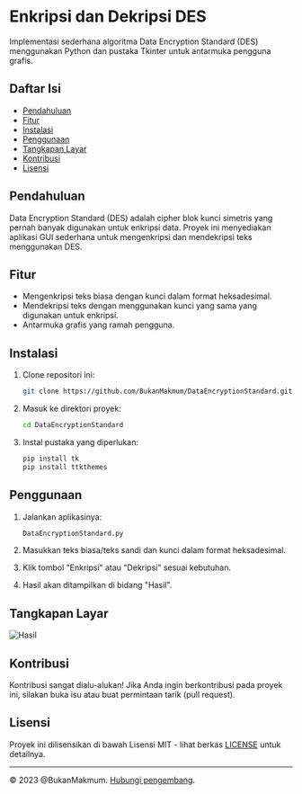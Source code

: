 # Enkripsi dan Dekripsi DES

Implementasi sederhana algoritma Data Encryption Standard (DES) menggunakan Python dan pustaka Tkinter untuk antarmuka pengguna grafis.

## Daftar Isi

- [Pendahuluan](#pendahuluan)
- [Fitur](#fitur)
- [Instalasi](#instalasi)
- [Penggunaan](#penggunaan)
- [Tangkapan Layar](#tangkapan-layar)
- [Kontribusi](#kontribusi)
- [Lisensi](#lisensi)

## Pendahuluan

Data Encryption Standard (DES) adalah cipher blok kunci simetris yang pernah banyak digunakan untuk enkripsi data. Proyek ini menyediakan aplikasi GUI sederhana untuk mengenkripsi dan mendekripsi teks menggunakan DES.

## Fitur

- Mengenkripsi teks biasa dengan kunci dalam format heksadesimal.
- Mendekripsi teks dengan menggunakan kunci yang sama yang digunakan untuk enkripsi.
- Antarmuka grafis yang ramah pengguna.

## Instalasi

1. Clone repositori ini:

   ```bash
   git clone https://github.com/BukanMakmum/DataEncryptionStandard.git
   ```

2. Masuk ke direktori proyek:

   ```bash
   cd DataEncryptionStandard
   ```

3. Instal pustaka yang diperlukan:

   ```bash
   pip install tk
   pip install ttkthemes

   ```

## Penggunaan

1. Jalankan aplikasinya:

   ```bash
   DataEncryptionStandard.py
   ```

2. Masukkan teks biasa/teks sandi dan kunci dalam format heksadesimal.

3. Klik tombol "Enkripsi" atau "Dekripsi" sesuai kebutuhan.

4. Hasil akan ditampilkan di bidang "Hasil".

## Tangkapan Layar

![Hasil](https://github.com/BukanMakmum/DataEncryptionStandard/assets/32379649/f444c7f4-c74e-45dc-99c2-f757855c9a31)

## Kontribusi

Kontribusi sangat dialu-alukan! Jika Anda ingin berkontribusi pada proyek ini, silakan buka isu atau buat permintaan tarik (pull request).

## Lisensi

Proyek ini dilisensikan di bawah Lisensi MIT - lihat berkas [LICENSE](LICENSE) untuk detailnya.

---

© 2023 @BukanMakmum. [Hubungi pengembang](mailto:imamsayuti.usk@gmail.com).
